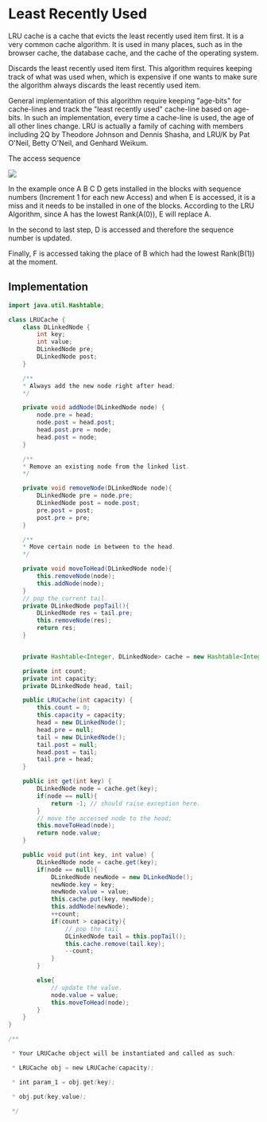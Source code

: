 # Least Recently Used

LRU cache is a cache that evicts the least recently used item first. It is a very common cache algorithm. It is used in many places, such as in the browser cache, the database cache, and the cache of the operating system.

Discards the least recently used item first. This algorithm requires keeping track of what was used when, which is expensive if one wants to make sure the algorithm always discards the least recently used item. 

General implementation of this algorithm require keeping "age-bits" for cache-lines and track the "least recently used" cache-line based on age-bits. In such an implementation, every time a cache-line is used, the age of all other lines change. LRU is actually a family of caching with members including 2Q by Theodore Johnson and Dennis Shasha, and LRU/K by Pat O'Neil, Betty O'Neil, and Genhard Weikum.

The access sequence

![](https://upload.wikimedia.org/wikipedia/commons/8/88/Lruexample.png)

In the example once A B C D gets installed in the blocks with sequence numbers (Increment 1 for each new Access) and when E is accessed, it is a miss and it needs to be installed in one of the blocks. According to the LRU Algorithm, since A has the lowest Rank(A(0)), E will replace A.

In the second to last step, D is accessed and therefore the sequence number is updated.

Finally, F is accessed taking the place of B which had the lowest Rank(B(1)) at the moment.

## Implementation

```java
import java.util.Hashtable;

class LRUCache {
    class DLinkedNode {
        int key;
        int value;
        DLinkedNode pre;
        DLinkedNode post;
    }

    /**
    * Always add the new node right after head;
    */

    private void addNode(DLinkedNode node) {
	    node.pre = head;
	    node.post = head.post;
	    head.post.pre = node;
	    head.post = node;
    }

    /**
    * Remove an existing node from the linked list.
    */

    private void removeNode(DLinkedNode node){
        DLinkedNode pre = node.pre;
        DLinkedNode post = node.post;
        pre.post = post;
        post.pre = pre;
    }

    /**
    * Move certain node in between to the head.
    */

    private void moveToHead(DLinkedNode node){
        this.removeNode(node);
        this.addNode(node);
    }
    // pop the current tail.
    private DLinkedNode popTail(){
        DLinkedNode res = tail.pre;
        this.removeNode(res);
        return res;
    }


	private Hashtable<Integer, DLinkedNode> cache = new Hashtable<Integer, DLinkedNode>();

    private int count;
    private int capacity;
    private DLinkedNode head, tail;

	public LRUCache(int capacity) {
        this.count = 0;
        this.capacity = capacity;
        head = new DLinkedNode();
        head.pre = null;
        tail = new DLinkedNode();
        tail.post = null;
        head.post = tail;
        tail.pre = head;
    }

	public int get(int key) {
        DLinkedNode node = cache.get(key);
        if(node == null){
            return -1; // should raise exception here.
        }
        // move the accessed node to the head;
        this.moveToHead(node);
        return node.value;
    }

	public void put(int key, int value) {
        DLinkedNode node = cache.get(key);
        if(node == null){
            DLinkedNode newNode = new DLinkedNode();
            newNode.key = key;
            newNode.value = value;
            this.cache.put(key, newNode);
            this.addNode(newNode);
            ++count;
            if(count > capacity){
                // pop the tail
                DLinkedNode tail = this.popTail();
                this.cache.remove(tail.key);
                --count;
            }
        }

        else{
            // update the value.
            node.value = value;
            this.moveToHead(node);
        }
    }
}

/**

 * Your LRUCache object will be instantiated and called as such:

 * LRUCache obj = new LRUCache(capacity);

 * int param_1 = obj.get(key);

 * obj.put(key,value);

 */
```